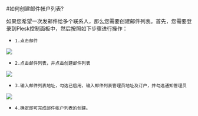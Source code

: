 <!-- --- tag: plesk 邮件 邮件列表 虚拟主机 -->
#如何创建邮件帐户列表?

如果您希望一次发邮件给多个联系人，那么您需要创建邮件列表。首先，您需要登录到Plesk控制面板中，然后按照如下步骤进行操作：

*     1.点击邮件

![](http://ww2.sinaimg.cn/large/a74ecc4cjw1dzcvk4ue0xj.jpg)

*     2.点击邮件列表，并点击创建邮件列表

![](http://ww3.sinaimg.cn/large/a74ecc4cjw1dzcw2nplcfj.jpg)

*     3.输入邮件列表地址，勾选已启用，输入邮件列表管理员地址及订户，并勾选通知管理员

![](http://ww4.sinaimg.cn/large/a74eed94jw1dzcw5yeshrj.jpg)

*     4.确定即可完成邮件帐户列表的创建。
